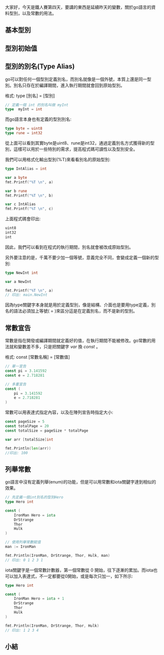 大家好，今天是鐵人賽第四天，要講的東西是延續昨天的變數，關於go語言的資料型別，以及常數的用法。



## 基本型別







## 型別初始值







## 型別的別名(Type Alias)

go可以對任何一個型別定義別名，而別名就像是一個外號，本質上還是同一型別。別名只存在於編譯期間，進入執行期間就會回到原始型別。

格式:  type  [別名]  =  [型別] 

``` go
// 定義一個 int 的別名叫做 myInt
type  myInt = int
```

而go語言本身也有定義的型別別名:

``` go
type byte = uint8
type rune = int32
```

從上面可以看到其實byte是uint8、rune是int32，通過定義別名方式獲得新的型別，這樣可以用於一些特別的需求，提高程式碼可讀性以及型別安全。

我們可以用格式化輸出型別(%T)來看看別名的原始型別:

``` go
type IntAlias = int

var a byte
fmt.Printf("%T \n", a)

var b rune
fmt.Printf("%T \n", b)

var c IntAlias
fmt.Printf("%T \n", c)
```

上面程式碼會印出:

``` bash
uint8 
int32 
int 
```

因此，我們可以看到在程式的執行期間，別名就會被改成原始型別。

另外要注意的是，千萬不要少加一個等號，意義完全不同，會變成定義一個新的型別:

``` go
type NewInt int

var a NewInt

fmt.Printf("%T \n", a)
// 印出: main.NewInt 
```

因為type關鍵字本身就是用於定義型別，像是結構、介面也是要用type定義，別名的語法必須加上等號( = )來區分這是在定義別名，而不是新的型別。



## 常數宣告

常數是指在開發或編譯期間就定義好的值，在執行期間不能被修改。go常數的用法就和變數差不多，只是把關鍵字 *var* 換 *const* 。

格式:  const  [常數名稱]  =  [常數值] 

```go
// 單一宣告
const pi = 3.141592
const e = 2.718281

// 多重宣告 
const (
    pi = 3.141592
	e = 2.718281
)
```

常數可以用表達式指定內容，以及在陣列宣告時指定大小:

```go
const pageSize = 5
const totalPage = 20
const totalSize = pageSize * totalPage

var arr [totalSize]int

fmt.Println(len(arr))
//印出: 100
```



## 列舉常數

go語言中沒有定義列舉(enum)的功能，但是可以用常數和iota關鍵字達到相似的效果。

``` go
// 先定義一個int別名的型別Hero
type Hero int

const (
    IronMan Hero = iota
    DrStrange
    Thor
    Hulk
)

// 使用列舉常數賦值
man := IronMan

fmt.Println(IronMan, DrStrange, Thor, Hulk, man)
// 印出: 0 1 2 3 1
```

iota關鍵字是一個常數計數器，第一個常數從 0 開始，往下逐漸的累加。而iota也可以加入表達式，不一定都要從0開始，或是每次只加一，如下所示:

``` go
type Hero int

const (
    IronMan Hero = iota + 1
    DrStrange
    Thor
    Hulk
)

fmt.Println(IronMan, DrStrange, Thor, Hulk)
// 印出: 1 2 3 4
```



## 小結



